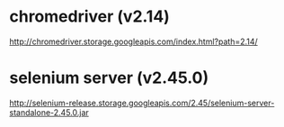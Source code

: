 # chromedriver (v2.14)

http://chromedriver.storage.googleapis.com/index.html?path=2.14/

# selenium server (v2.45.0)

http://selenium-release.storage.googleapis.com/2.45/selenium-server-standalone-2.45.0.jar